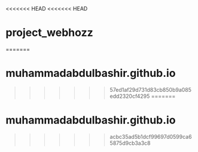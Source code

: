 <<<<<<< HEAD
<<<<<<< HEAD
# project_webhozz
=======
# muhammadabdulbashir.github.io
>>>>>>> 57ed1af29d731d83cb850b9a085edd2320cf4295
=======
# muhammadabdulbashir.github.io
>>>>>>> acbc35ad5b1dcf99697d0599ca65875d9cb3a3c8
